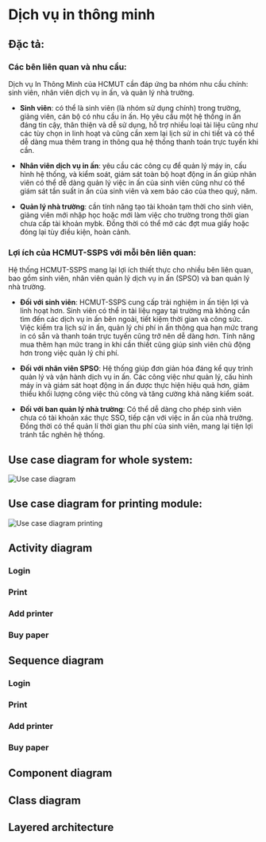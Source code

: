 # Dịch vụ in thông minh 

## Đặc tả:
### Các bên liên quan và nhu cầu:
Dịch vụ In Thông Minh của HCMUT cần đáp ứng ba nhóm nhu cầu chính: sinh viên, nhân viên dịch vụ in ấn, và quản lý nhà trường.

- **Sinh viên**: có thể là sinh viên (là nhóm sử dụng chính) trong trường, giảng viên, cán bộ có nhu cầu in ấn. Họ yêu cầu một hệ thống in ấn đáng tin cậy, thân thiện và dễ sử dụng, hỗ trợ nhiều loại tài liệu cũng như các tùy chọn in linh hoạt và cũng cần xem lại lịch sử in chi tiết và có thể dễ dàng mua thêm trang in thông qua hệ thống thanh toán trực tuyến khi cần.

- **Nhân viên dịch vụ in ấn**: yêu cầu các công cụ để quản lý máy in, cấu hình hệ thống, và kiểm soát, giám sát toàn bộ hoạt động in ấn giúp nhân viên có thể dễ dàng quản lý việc in ấn của sinh viên cũng như có thể giám sát tần suất in ấn của sinh viên và xem báo cáo của theo quý, năm.

- **Quản lý nhà trường**: cần tính năng tạo tài khoản tạm thời cho sinh viên, giảng viên mới nhập học hoặc mới làm việc cho trường trong thời gian chưa cấp tài khoản mybk. Đồng thời có thể mở các đợt mua giấy hoặc đóng lại tùy điều kiện, hoàn cảnh.

### Lợi ích của HCMUT-SSPS với mỗi bên liên quan:
Hệ thống HCMUT-SSPS mang lại lợi ích thiết thực cho nhiều bên liên quan, bao gồm sinh viên, nhân viên quản lý dịch vụ in ấn (SPSO) và ban quản lý nhà trường.

- **Đối với sinh viên**: HCMUT-SSPS cung cấp trải nghiệm in ấn tiện lợi và linh hoạt hơn. Sinh viên có thể in tài liệu ngay tại trường mà không cần tìm đến các dịch vụ in ấn bên ngoài, tiết kiệm thời gian và công sức. Việc kiểm tra lịch sử in ấn, quản lý chi phí in ấn thông qua hạn mức trang in có sẵn và thanh toán trực tuyến cũng trở nên dễ dàng hơn. Tính năng mua thêm hạn mức trang in khi cần thiết cũng giúp sinh viên chủ động hơn trong việc quản lý chi phí.

- **Đối với nhân viên SPSO**: Hệ thống giúp đơn giản hóa đáng kể quy trình quản lý và vận hành dịch vụ in ấn. Các công việc như quản lý, cấu hình máy in và giám sát hoạt động in ấn được thực hiện hiệu quả hơn, giảm thiểu khối lượng công việc thủ công và tăng cường khả năng kiểm soát.

- **Đối với ban quản lý nhà trường**: Có thể dễ dàng cho phép sinh viên chưa có tài khoản xác thực SSO, tiếp cận với việc in ấn của nhà trường. Đồng thời có thể quản lí thời gian thu phí của sinh viên, mang lại tiện lợi tránh tắc nghẽn hệ thống.


## Use case diagram for whole system:
![Use case diagram](https://github.com/user-attachments/assets/52b0db28-7c93-4f26-b54b-e64c508e84ab)


## Use case diagram for printing module:
![Use case diagram printing](https://github.com/user-attachments/assets/540feb01-c9bc-408a-9369-f7f99eef0686)


## Activity diagram

### Login

### Print

### Add printer 


### Buy paper


## Sequence diagram

### Login

### Print

### Add printer 


### Buy paper



## Component diagram


## Class diagram


## Layered architecture 

